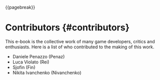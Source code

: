 {{pagebreak}}

Contributors {#contributors}
==============

This e-book is the collective work of many game developers, critics and enthusiasts. Here is a list of who contributed to the making of this work.

- Daniele Penazzo (Penaz)
- Luca Violato (Rei)
- Sjofin (Fin)
- Nikita Ivanchenko (Nivanchenko)

